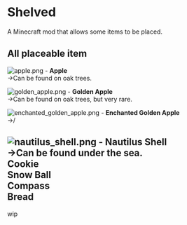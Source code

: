 # Shelved
A Minecraft mod that allows some items to be placed.
## All placeable item
![apple.png](https://github.com/Mtstream/Shelved/blob/main/src/main/resources/assets/shelved/textures/item/apple.png) - **Apple**  
→Can be found on oak trees.  
  
![golden_apple.png](https://github.com/Mtstream/Shelved/blob/main/src/main/resources/assets/shelved/textures/item/golden_apple.png) - **Golden Apple**  
→Can be found on oak trees, but very rare.  
  
![enchanted_golden_apple.png](https://github.com/Mtstream/Shelved/blob/main/src/main/resources/assets/shelved/textures/item/golden_apple.png) - **Enchanted Golden Apple**  
→/  
  
![nautilus_shell.png](https://github.com/Mtstream/Shelved/blob/main/src/main/resources/assets/shelved/textures/item/nautilus_shell.png) - **Nautilus Shell**  
→Can be found under the sea.  
**Cookie**  
**Snow Ball**  
**Compass**  
**Bread**  
-
wip

